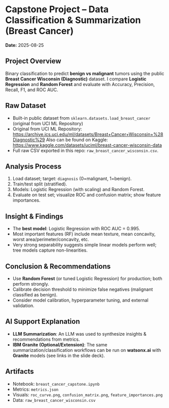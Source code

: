 # Capstone Project – Data Classification & Summarization (Breast Cancer)

**Date:** 2025-08-25

## Project Overview
Binary classification to predict **benign vs malignant** tumors using the public **Breast Cancer Wisconsin (Diagnostic)** dataset. I compare **Logistic Regression** and **Random Forest** and evaluate with Accuracy, Precision, Recall, F1, and ROC AUC.

## Raw Dataset
- Built-in public dataset from `sklearn.datasets.load_breast_cancer` (original from UCI ML Repository)
- Original from UCI ML Repository: https://archive.ics.uci.edu/ml/datasets/Breast+Cancer+Wisconsin+%28Diagnostic%29
  Also can be found on Kaggle: https://www.kaggle.com/datasets/uciml/breast-cancer-wisconsin-data
- Full raw CSV exported in this repo: `raw_breast_cancer_wisconsin.csv`.

## Analysis Process
1. Load dataset; target: `diagnosis` (0=malignant, 1=benign).
2. Train/test split (stratified).
3. Models: Logistic Regression (with scaling) and Random Forest.
4. Evaluate on test set; visualize ROC and confusion matrix; show feature importances.

## Insight & Findings
- The **best model**: Logistic Regression with ROC AUC = 0.995.
- Most important features (RF) include mean texture, mean concavity, worst area/perimeter/concavity, etc.
- Very strong separability suggests simple linear models perform well; tree models capture non-linearities.

## Conclusion & Recommendations
- Use **Random Forest** (or tuned Logistic Regression) for production; both perform strongly.
- Calibrate decision threshold to minimize false negatives (malignant classified as benign).
- Consider model calibration, hyperparameter tuning, and external validation.

## AI Support Explanation
- **LLM Summarization**: An LLM was used to synthesize insights & recommendations from metrics.
- **IBM Granite (Optional/Extension)**: The same summarization/classification workflows can be run on **watsonx.ai** with **Granite** models (see links in the slide deck).

## Artifacts
- Notebook: `breast_cancer_capstone.ipynb`
- Metrics: `metrics.json`
- Visuals: `roc_curve.png`, `confusion_matrix.png`, `feature_importances.png`
- Data: `raw_breast_cancer_wisconsin.csv`
